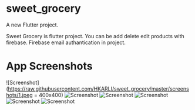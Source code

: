 # sweet_grocery
A new Flutter project.

Sweet Grocery is flutter project. You can be add delete edit products with firebase. Firebase email authantication in project.

# App Screenshots
![Screenshot](https://raw.githubusercontent.com/HKARLI/sweet_grocery/master/screenshots/1.jpeg = 400x400)
![Screenshot](https://raw.githubusercontent.com/HKARLI/sweet_grocery/master/screenshots/2.jpeg)
![Screenshot](https://raw.githubusercontent.com/HKARLI/sweet_grocery/master/screenshots/3.jpeg)
![Screenshot](https://raw.githubusercontent.com/HKARLI/sweet_grocery/master/screenshots/4.jpeg)
![Screenshot](https://raw.githubusercontent.com/HKARLI/sweet_grocery/master/screenshots/5.jpeg)
![Screenshot](https://raw.githubusercontent.com/HKARLI/sweet_grocery/master/screenshots/6.jpeg)
